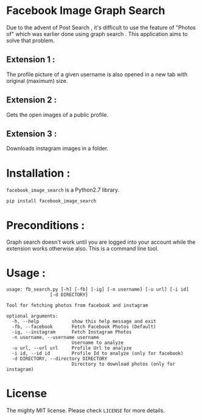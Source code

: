 Facebook Image Graph Search
===========================

Due to the advent of Post Search , it's difficult to use the feature of "Photos of" which was earlier done using 
graph search . This application aims to solve that problem. 

Extension 1 :
-------------

The profile picture of a given username is also opened in a new tab with original (maximum) size. 

Extension 2 :
-------------

Gets the open images of a public profile. 

Extension 3 :
-------------

Downloads instagram images in a folder. 

#  Installation : 


`facebook_image_search` is a Python2.7 library. 

    pip install facebook_image_search


# Preconditions :


Graph search doesn't work until you are logged into your account while the extension works otherwise also. 
This is a command line tool. 

# Usage :


    usage: fb_search.py [-h] [-fb] [-ig] [-n username] [-u url] [-i id]
                    [-d DIRECTORY]

    Tool for fetching photos from facebook and instagram
    
    optional arguments:
      -h, --help            show this help message and exit
      -fb, --facebook       Fetch Facebook Photos (Default)
      -ig, --instagram      Fetch Instagram Photos
      -n username, --username username
                            Username to analyze
      -u url, --url url     Profile Url to analyze
      -i id, --id id        Profile Id to analyze (only for facebook)
      -d DIRECTORY, --directory DIRECTORY
                            Directory to download photos (only for instagram)



# License

The mighty MIT license. Please check `LICENSE` for more details.
